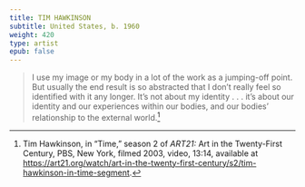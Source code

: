 ```yaml
---
title: TIM HAWKINSON
subtitle: United States, b. 1960
weight: 420
type: artist
epub: false
---
```

> I use my image or my body in a lot of the work as a jumping-off point. But usually the end result is so abstracted that I don’t really feel so identified with it any longer. It’s not about my identity . . . it’s about our identity and our experiences within our bodies, and our bodies’ relationship to the external world.[^1]

[^1]: Tim Hawkinson, in “Time,” season 2 of *ART21:* Art in the Twenty-First Century, PBS, New York, filmed 2003, video, 13:14, available at https://art21.org/watch/art-in-the-twenty-first-century/s2/tim-hawkinson-in-time-segment.
